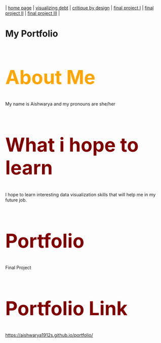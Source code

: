 | [home page](https://aishwarya1912s.github.io/portfolio/) | [visualizing debt](https://aishwarya1912s.github.io/portfolio/visualizing-government-debt.html) | [critique by design](https://aishwarya1912s.github.io/portfolio/critique-by-design.html) | [final project I](https://aishwarya1912s.github.io/portfolio/final-project-part-one.html) | [final project II](https://aishwarya1912s.github.io/portfolio/final-project-part-two.html) |  [final project III](https://aishwarya1912s.github.io/portfolio/final-project-part-three.html) |

# My Portfolio

<div class="markdown" style="color: orange; font-size: 30px;">

  # About Me
</div>

My name is Aishwarya and my pronouns are she/her


<div class="markdown" style="color: maroon; font-size: 30px;">

  # What i hope to learn
</div>

I hope to learn interesting data visualization skills that will help me in my future job.


<div class="markdown" style="color: maroon; font-size: 30px;">

  # Portfolio
</div>

Final Project


<div class="markdown" style="color: maroon; font-size: 30px;">

  # Portfolio Link
</div>

https://aishwarya1912s.github.io/portfolio/

